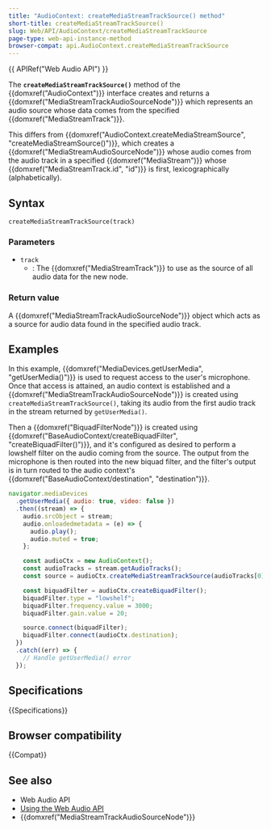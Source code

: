 ```yaml
---
title: "AudioContext: createMediaStreamTrackSource() method"
short-title: createMediaStreamTrackSource()
slug: Web/API/AudioContext/createMediaStreamTrackSource
page-type: web-api-instance-method
browser-compat: api.AudioContext.createMediaStreamTrackSource
---
```


{{ APIRef("Web Audio API") }}

The **`createMediaStreamTrackSource()`** method of the {{domxref("AudioContext")}} interface creates and returns a
{{domxref("MediaStreamTrackAudioSourceNode")}} which represents an audio source whose
data comes from the specified {{domxref("MediaStreamTrack")}}.

This differs from {{domxref("AudioContext.createMediaStreamSource", "createMediaStreamSource()")}}, which creates a
{{domxref("MediaStreamAudioSourceNode")}} whose audio comes from the audio track in a
specified {{domxref("MediaStream")}} whose {{domxref("MediaStreamTrack.id", "id")}} is
first, lexicographically (alphabetically).

## Syntax

```js-nolint
createMediaStreamTrackSource(track)
```

### Parameters

- `track`
  - : The {{domxref("MediaStreamTrack")}} to use as the source of all audio data for the
    new node.

### Return value

A {{domxref("MediaStreamTrackAudioSourceNode")}} object which acts as a source for
audio data found in the specified audio track.

## Examples

In this example, {{domxref("MediaDevices.getUserMedia", "getUserMedia()")}} is used to
request access to the user's microphone. Once that access is attained, an audio context
is established and a {{domxref("MediaStreamTrackAudioSourceNode")}} is created using
`createMediaStreamTrackSource()`, taking its audio from the first audio track
in the stream returned by `getUserMedia()`.

Then a {{domxref("BiquadFilterNode")}} is created using
{{domxref("BaseAudioContext/createBiquadFilter", "createBiquadFilter()")}}, and it's
configured as desired to perform a lowshelf filter on the audio coming from the source.
The output from the microphone is then routed into the new biquad filter, and the
filter's output is in turn routed to the audio context's
{{domxref("BaseAudioContext/destination", "destination")}}.

```js
navigator.mediaDevices
  .getUserMedia({ audio: true, video: false })
  .then((stream) => {
    audio.srcObject = stream;
    audio.onloadedmetadata = (e) => {
      audio.play();
      audio.muted = true;
    };

    const audioCtx = new AudioContext();
    const audioTracks = stream.getAudioTracks();
    const source = audioCtx.createMediaStreamTrackSource(audioTracks[0]);

    const biquadFilter = audioCtx.createBiquadFilter();
    biquadFilter.type = "lowshelf";
    biquadFilter.frequency.value = 3000;
    biquadFilter.gain.value = 20;

    source.connect(biquadFilter);
    biquadFilter.connect(audioCtx.destination);
  })
  .catch((err) => {
    // Handle getUserMedia() error
  });
```

## Specifications

{{Specifications}}

## Browser compatibility

{{Compat}}

## See also

- Web Audio API
- [Using the Web Audio API](/en-US/docs/Web/API/Web_Audio_API/Using_Web_Audio_API)
- {{domxref("MediaStreamTrackAudioSourceNode")}}
